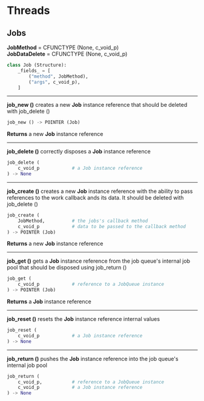 # Threads

## Jobs

**JobMethod** = CFUNCTYPE (None, c_void_p) \
**JobDataDelete** = CFUNCTYPE (None, c_void_p)

``` python
class Job (Structure):
	_fields_ = [
		("method", JobMethod),
		("args", c_void_p),
	]
```

---

**job_new ()** creates a new **Job** instance reference that should be deleted with job_delete ()

``` python
job_new () -> POINTER (Job)
```

**Returns** a new **Job** instance reference

---

**job_delete ()** correctly disposes a **Job** instance reference

``` python
job_delete (
	c_void_p			# a Job instance reference
) -> None
```

---

**job_create ()** creates a new **Job** instance reference with the ability to pass references to the work callback ands its data. It should be deleted with job_delete () 

``` python
job_create (
	JobMethod,			# the jobs's callback method
	c_void_p			# data to be passed to the callback method
) -> POINTER (Job)
```

**Returns** a new **Job** instance reference

---

**job_get ()** gets a **Job** instance reference from the job queue's internal job pool that should be disposed using job_return ()

``` python
job_get (
	c_void_p			# reference to a JobQueue instance
) -> POINTER (Job)
```

**Returns** a **Job** instance reference

---

**job_reset ()** resets the **Job** instance reference internal values

``` python
job_reset (
	c_void_p			# a Job instance reference
) -> None
```

---

**job_return ()** pushes the **Job** instance reference into the job queue's internal job pool

``` python
job_return (
	c_void_p,			# reference to a JobQueue instance
	c_void_p			# a Job instance reference
) -> None
```
